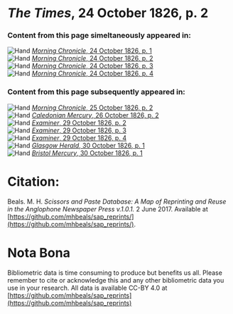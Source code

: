 # *The Times*, 24 October 1826, p. 2  
  
### Content from this page simeltaneously appeared in:  
![Hand](http://scissorsandpaste.net/wp-content/uploads/2017/06/smallhandpointer.png) [*Morning Chronicle*, 24 October 1826, p. 1](https://mhbeals.github.io/sap_html/Morning-Chronicle/Morning-Chronicle-24-October-1826-p-1)  
![Hand](http://scissorsandpaste.net/wp-content/uploads/2017/06/smallhandpointer.png) [*Morning Chronicle*, 24 October 1826, p. 2](https://mhbeals.github.io/sap_html/Morning-Chronicle/Morning-Chronicle-24-October-1826-p-2)  
![Hand](http://scissorsandpaste.net/wp-content/uploads/2017/06/smallhandpointer.png) [*Morning Chronicle*, 24 October 1826, p. 3](https://mhbeals.github.io/sap_html/Morning-Chronicle/Morning-Chronicle-24-October-1826-p-3)  
![Hand](http://scissorsandpaste.net/wp-content/uploads/2017/06/smallhandpointer.png) [*Morning Chronicle*, 24 October 1826, p. 4](https://mhbeals.github.io/sap_html/Morning-Chronicle/Morning-Chronicle-24-October-1826-p-4)  
  
### Content from this page subsequently appeared in:  
![Hand](http://scissorsandpaste.net/wp-content/uploads/2017/06/smallhandpointer.png) [*Morning Chronicle*, 25 October 1826, p. 2](https://mhbeals.github.io/sap_html/Morning-Chronicle/Morning-Chronicle-25-October-1826-p-2)  
![Hand](http://scissorsandpaste.net/wp-content/uploads/2017/06/smallhandpointer.png) [*Caledonian Mercury*, 26 October 1826, p. 2](https://mhbeals.github.io/sap_html/Caledonian-Mercury/Caledonian-Mercury-26-October-1826-p-2)  
![Hand](http://scissorsandpaste.net/wp-content/uploads/2017/06/smallhandpointer.png) [*Examiner*, 29 October 1826, p. 2](https://mhbeals.github.io/sap_html/Examiner/Examiner-29-October-1826-p-2)  
![Hand](http://scissorsandpaste.net/wp-content/uploads/2017/06/smallhandpointer.png) [*Examiner*, 29 October 1826, p. 3](https://mhbeals.github.io/sap_html/Examiner/Examiner-29-October-1826-p-3)  
![Hand](http://scissorsandpaste.net/wp-content/uploads/2017/06/smallhandpointer.png) [*Examiner*, 29 October 1826, p. 4](https://mhbeals.github.io/sap_html/Examiner/Examiner-29-October-1826-p-4)  
![Hand](http://scissorsandpaste.net/wp-content/uploads/2017/06/smallhandpointer.png) [*Glasgow Herald*, 30 October 1826, p. 1](https://mhbeals.github.io/sap_html/Glasgow-Herald/Glasgow-Herald-30-October-1826-p-1)  
![Hand](http://scissorsandpaste.net/wp-content/uploads/2017/06/smallhandpointer.png) [*Bristol Mercury*, 30 October 1826, p. 1](https://mhbeals.github.io/sap_html/Bristol-Mercury/Bristol-Mercury-30-October-1826-p-1)  


# Citation: 

Beals. M. H. *Scissors and Paste Database: A Map of Reprinting and Reuse in the Anglophone Newspaper Press v.1.0.1.* 2 June 2017. Available at [https://github.com/mhbeals/sap_reprints/](https://github.com/mhbeals/sap_reprints/). 

# Nota Bona

Bibliometric data is time consuming to produce but benefits us all. Please remember to cite or acknowledge this and any other bibliometric data you use in your research. All data is available CC-BY 4.0 at [https://github.com/mhbeals/sap_reprints](https://github.com/mhbeals/sap_reprints)
